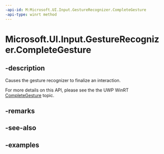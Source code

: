 ```yaml
---
-api-id: M:Microsoft.UI.Input.GestureRecognizer.CompleteGesture
-api-type: winrt method
---
```


# Microsoft.UI.Input.GestureRecognizer.CompleteGesture

<!--
public void CompleteGesture ();
-->

## -description

Causes the gesture recognizer to finalize an interaction.

For more details on this API, please see the the UWP WinRT [CompleteGesture](/uwp/api/windows.ui.input.gesturerecognizer.completegesture) topic.

## -remarks

## -see-also

## -examples
